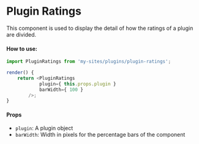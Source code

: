 Plugin Ratings
=============

This component is used to display the detail of how the ratings of a plugin are divided.

#### How to use:

```js
import PluginRatings from 'my-sites/plugins/plugin-ratings';

render() {
	return <PluginRatings
			plugin={ this.props.plugin }
			barWidth={ 100 }
		/>;
}
```

#### Props

* `plugin`: A plugin object
* `barWidth`: Width in pixels for the percentage bars of the component
